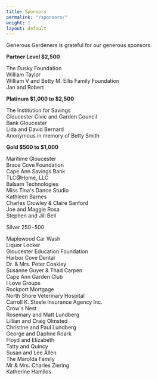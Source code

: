 ```yaml
---
title: Sponsors
permalink: "/sponsors/"
weight: 1
layout: default
---
```


Generous Gardeners is grateful for our generous sponsors.

**Partner Level $2,500**

The Dusky Foundation  
William Taylor  
William V and Betty M. Ellis Family Foundation  
Jan and Robert  

**Platinum $1,000 to $2,500**

The Institution for Savings  
Gloucester Civic and Garden Council  
Bank Gloucester  
Lida and David Bernard  
Anonymous in memory of Betty Smith  

**Gold $500 to $1,000**

Maritime Gloucester  
Brace Cove Foundation  
Cape Ann Savings Bank  
TLC@Home, LLC  
Balsam Technologies  
Miss Tina's Dance Studio  
Kathleen Barnes  
Charles Crowley & Claire Sanford  
Joe and Maggie Rosa  
Stephen and Jill Bell  

Silver $250-$500

Maplewood Car Wash  
Liquor Locker  
Gloucester Education Foundation  
Harbor Cove Dental  
Dr. & Mrs. Peter Coakley  
Susanne Guyer & Thad Carpen  
Cape Ann Garden Club  
I Love Groups  
Rockport Mortgage  
North Shore Veterinary Hospital  
Carroll K. Steele Insurance Agency Inc.  
Crow's Nest  
Rosemary and Matt Lundberg  
Lillian and Craig Olmsted  
Christine and Paul Lundberg  
George and Daphne Roark  
Floyd and Elizabeth  
Tatty  and Quincy  
Susan and Lee Allen  
The Marolda Family  
Mr & Mrs. Charles Ziering  
Katherine Hamilos  